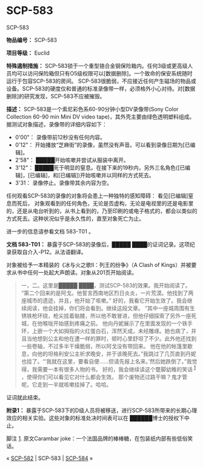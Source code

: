 # SCP-583
                        




SCP-583



**物品编号：**  SCP-583

**项目等级：**  Euclid

**特殊遏制措施：**  SCP-583锁于一个重型铬合金钢保险箱内。任何3级或更高级人员均可以访问保险箱但只有O5级权限可以[数据删除]。一个致命的保安系统随时运行于包容SCP-583的房间。 SCP-583很脆弱，不应接近任何产生磁场的物品或设备。SCP-583的硬度仅和普通的标准录像带一样，必须格外小心对待。对[数据删除]的研究发现，SCP-583不应被摧毁。

**描述：** SCP-583是一个索尼彩色系60-90分钟小型DV录像带(Sony Color Collection 60-90 min Mini DV video tape)，其外壳主要由绿色透明塑料组成。据测试对象描述，录像带的详细内容如下：

- 0'00"： 录像带前12秒没有任何内容。
- 0'12"： 开始播放“芝麻街”的录像，虽然没有声音。可以看到录像日期为[已编辑]。
- 2'58"： █████开始咳嗽并尝试从服装中离开。
- 3'12"： █████死于明显的窒息。在接下来的19秒内，另外三名角色([已编辑]，[已编辑]，和[已编辑])开始咳嗽并以同样的方式死去。
- 3'31： 录像停止。录像带其余内容为空。

任何观看SCP-583的录像的对象将会患上一种独特的感知障碍： 看见[已编辑]窒息而死后， 对象观看到的任何角色，无论是否虚构，无论是电视里的还是电影里的，还是从电台听到的，从书上看到的，乃至印刷的或电子格式的，都会以类似的方式死去。这种状况似乎是永久性的，直至对象死亡为止。

进一步的信息请参看文档 583-T01 。

**文档 583-T01：**  暴露于SCP-583的录像后，█████ ████的证词记录。这项纪录获取自介入-P12。从法语翻译。

对象被给予一本精装的《冰与火之歌Ⅱ：列王的纷争》（A Clash of Kings）并被要求从书中任何一处起大声朗读。对象从201页开始阅读。


> 一，二。这里是█████ ████，测试SCP-583的效果。我开始阅读了。 “第二个回来的是阿戈。他誓言西南地区烈日炎炎，一片荒漠。他找到了两座城市的遗迹，并且，他开始了咳嗽。” 好的，我看它开始生效了。我会继续阅读，他会挂掉，你们将会看到。继续这段文章。 “其中一座城周围有生锈铁枪环绕，枪尖挂着骷髅，所以他不敢冒进，但他仔细探索了另外一座死城，在他喉咙开始感到疼痛之前。 他向丹妮展示了在里面发现的一个铁手环，上嵌一个大如拇指的火红蛋白石，浑然天成，未经雕琢。她也病了，并且当他想到公主和他在遭一样的罪时，顿时心里舒坦了不少。此外他还找到一些卷轴，不过多半干燥脆弱，所以阿戈没有带回来。 他在他的帐篷里歇息，向他的坦格利安公主祈求晚安，并于该晚死去。”我跳过了几页直到丹妮也挂了。“‘我就在这里，要看自便……但请先报上名来。’然后她跌倒了。”我觉得，我需要一本有很多人物的书。 好的，我会继续读这个蹩脚幼稚的笑话<sup class='footnoteref'>
 <a shape='rect' class='footnoteref' id='footnoteref-1' href='javascript:;' onclick='WIKIDOT.page.utils.scrollToReference(&apos;footnote-1&apos;)'>1</a>
</sup>，使得你们可以看见它对什么都会生效。 那个废物还过路干嘛？鬼才管呢，它走到一半就咳嗽挂掉了。哈哈。
> 

证词就此结束。

**附录1：**  暴露于SCP-583下的D级人员将被移送，进行SCP-583所带来的长期心理效应的相关实验。这些对象的标准处决时间表可以在 ██████博士的授权下中止。


脚注
<a shape='rect' href='javascript:;' onclick='WIKIDOT.page.utils.scrollToReference(&apos;footnoteref-1&apos;)'>1</a>. 原文Carambar joke：一个法国品牌的棒棒糖，在包装纸内部有些低俗笑话。



« [SCP-582](/scp-582) | SCP-583 | [SCP-584](/scp-584) »





                    